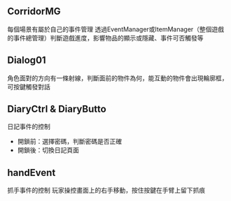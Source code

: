## CorridorMG
每個場景有屬於自己的事件管理
透過EventManager或ItemManager（整個遊戲的事件總管理）判斷遊戲進度，影響物品的顯示或隱藏、事件可否觸發等

## Dialog01
角色面對的方向有一條射線，判斷面前的物件為何，能互動的物件會出現輪廓框，可按鍵觸發對話

## DiaryCtrl & DiaryButto
日記事件的控制
* 開鎖前：選擇密碼，判斷密碼是否正確
* 開鎖後：切換日記頁面

## handEvent
抓手事件的控制
玩家操控畫面上的右手移動，按住按鍵在手臂上留下抓痕
